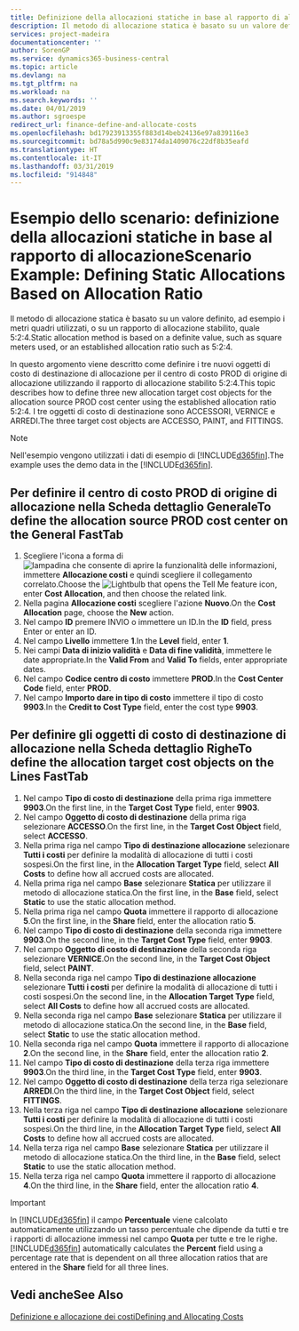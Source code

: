```yaml
---
title: Definizione della allocazioni statiche in base al rapporto di allocazione | Microsoft Docs
description: Il metodo di allocazione statica è basato su un valore definito, ad esempio i metri quadri utilizzati, o su un rapporto di allocazione stabilito, quale 5:2:4.
services: project-madeira
documentationcenter: ''
author: SorenGP
ms.service: dynamics365-business-central
ms.topic: article
ms.devlang: na
ms.tgt_pltfrm: na
ms.workload: na
ms.search.keywords: ''
ms.date: 04/01/2019
ms.author: sgroespe
redirect_url: finance-define-and-allocate-costs
ms.openlocfilehash: bd17923913355f883d14beb24136e97a839116e3
ms.sourcegitcommit: bd78a5d990c9e83174da1409076c22df8b35eafd
ms.translationtype: HT
ms.contentlocale: it-IT
ms.lasthandoff: 03/31/2019
ms.locfileid: "914848"
---
```

# <a name="scenario-example-defining-static-allocations-based-on-allocation-ratio"></a><span data-ttu-id="d27d1-103">Esempio dello scenario: definizione della allocazioni statiche in base al rapporto di allocazione</span><span class="sxs-lookup"><span data-stu-id="d27d1-103">Scenario Example: Defining Static Allocations Based on Allocation Ratio</span></span>
<span data-ttu-id="d27d1-104">Il metodo di allocazione statica è basato su un valore definito, ad esempio i metri quadri utilizzati, o su un rapporto di allocazione stabilito, quale 5:2:4.</span><span class="sxs-lookup"><span data-stu-id="d27d1-104">Static allocation method is based on a definite value, such as square meters used, or an established allocation ratio such as 5:2:4.</span></span>  

<span data-ttu-id="d27d1-105">In questo argomento viene descritto come definire i tre nuovi oggetti di costo di destinazione di allocazione per il centro di costo PROD di origine di allocazione utilizzando il rapporto di allocazione stabilito 5:2:4.</span><span class="sxs-lookup"><span data-stu-id="d27d1-105">This topic describes how to define three new allocation target cost objects for the allocation source PROD cost center using the established allocation ratio 5:2:4.</span></span> <span data-ttu-id="d27d1-106">I tre oggetti di costo di destinazione sono ACCESSORI, VERNICE e ARREDI.</span><span class="sxs-lookup"><span data-stu-id="d27d1-106">The three target cost objects are ACCESSO, PAINT, and FITTINGS.</span></span>  

> [!NOTE]  
>  <span data-ttu-id="d27d1-107">Nell'esempio vengono utilizzati i dati di esempio di [!INCLUDE[d365fin](includes/d365fin_md.md)].</span><span class="sxs-lookup"><span data-stu-id="d27d1-107">The example uses the demo data in the [!INCLUDE[d365fin](includes/d365fin_md.md)].</span></span>  

## <a name="to-define-the-allocation-source-prod-cost-center-on-the-general-fasttab"></a><span data-ttu-id="d27d1-108">Per definire il centro di costo PROD di origine di allocazione nella Scheda dettaglio Generale</span><span class="sxs-lookup"><span data-stu-id="d27d1-108">To define the allocation source PROD cost center on the General FastTab</span></span>  

1.  <span data-ttu-id="d27d1-109">Scegliere l'icona a forma di ![lampadina che consente di aprire la funzionalità delle informazioni](media/ui-search/search_small.png "Informazioni sull'operazione che si desidera eseguire"), immettere **Allocazione costi** e quindi scegliere il collegamento correlato.</span><span class="sxs-lookup"><span data-stu-id="d27d1-109">Choose the ![Lightbulb that opens the Tell Me feature](media/ui-search/search_small.png "Tell me what you want to do") icon, enter **Cost Allocation**, and then choose the related link.</span></span>  
2.  <span data-ttu-id="d27d1-110">Nella pagina **Allocazione costi** scegliere l'azione **Nuovo**.</span><span class="sxs-lookup"><span data-stu-id="d27d1-110">On the **Cost Allocation** page, choose the **New** action.</span></span>  
3.  <span data-ttu-id="d27d1-111">Nel campo **ID** premere INVIO o immettere un ID.</span><span class="sxs-lookup"><span data-stu-id="d27d1-111">In the **ID** field, press Enter or enter an ID.</span></span>  
4.  <span data-ttu-id="d27d1-112">Nel campo **Livello** immettere **1**.</span><span class="sxs-lookup"><span data-stu-id="d27d1-112">In the **Level** field, enter **1**.</span></span>  
5.  <span data-ttu-id="d27d1-113">Nei campi **Data di inizio validità** e **Data di fine validità**, immettere le date appropriate.</span><span class="sxs-lookup"><span data-stu-id="d27d1-113">In the **Valid From** and **Valid To** fields, enter appropriate dates.</span></span>  
6.  <span data-ttu-id="d27d1-114">Nel campo **Codice centro di costo** immettere **PROD**.</span><span class="sxs-lookup"><span data-stu-id="d27d1-114">In the **Cost Center Code** field, enter **PROD**.</span></span>  
7.  <span data-ttu-id="d27d1-115">Nel campo **Importo dare in tipo di costo** immettere il tipo di costo **9903**.</span><span class="sxs-lookup"><span data-stu-id="d27d1-115">In the **Credit to Cost Type** field, enter the cost type **9903**.</span></span>  

## <a name="to-define-the-allocation-target-cost-objects-on-the-lines-fasttab"></a><span data-ttu-id="d27d1-116">Per definire gli oggetti di costo di destinazione di allocazione nella Scheda dettaglio Righe</span><span class="sxs-lookup"><span data-stu-id="d27d1-116">To define the allocation target cost objects on the Lines FastTab</span></span>  

1.  <span data-ttu-id="d27d1-117">Nel campo **Tipo di costo di destinazione** della prima riga immettere **9903**.</span><span class="sxs-lookup"><span data-stu-id="d27d1-117">On the first line, in the **Target Cost Type** field, enter **9903**.</span></span>  
2.  <span data-ttu-id="d27d1-118">Nel campo **Oggetto di costo di destinazione** della prima riga selezionare **ACCESSO**.</span><span class="sxs-lookup"><span data-stu-id="d27d1-118">On the first line, in the **Target Cost Object** field, select **ACCESSO**.</span></span>  
3.  <span data-ttu-id="d27d1-119">Nella prima riga nel campo **Tipo di destinazione allocazione** selezionare **Tutti i costi** per definire la modalità di allocazione di tutti i costi sospesi.</span><span class="sxs-lookup"><span data-stu-id="d27d1-119">On the first line, in the **Allocation Target Type** field, select **All Costs** to define how all accrued costs are allocated.</span></span>  
4.  <span data-ttu-id="d27d1-120">Nella prima riga nel campo **Base** selezionare **Statica** per utilizzare il metodo di allocazione statica.</span><span class="sxs-lookup"><span data-stu-id="d27d1-120">On the first line, in the **Base** field, select **Static** to use the static allocation method.</span></span>  
5.  <span data-ttu-id="d27d1-121">Nella prima riga nel campo **Quota** immettere il rapporto di allocazione **5**.</span><span class="sxs-lookup"><span data-stu-id="d27d1-121">On the first line, in the **Share** field, enter the allocation ratio **5**.</span></span>  
6.  <span data-ttu-id="d27d1-122">Nel campo **Tipo di costo di destinazione** della seconda riga immettere **9903**.</span><span class="sxs-lookup"><span data-stu-id="d27d1-122">On the second line, in the **Target Cost Type** field, enter **9903**.</span></span>  
7.  <span data-ttu-id="d27d1-123">Nel campo **Oggetto di costo di destinazione** della seconda riga selezionare **VERNICE**.</span><span class="sxs-lookup"><span data-stu-id="d27d1-123">On the second line, in the **Target Cost Object** field, select **PAINT**.</span></span>  
8.  <span data-ttu-id="d27d1-124">Nella seconda riga nel campo **Tipo di destinazione allocazione** selezionare **Tutti i costi** per definire la modalità di allocazione di tutti i costi sospesi.</span><span class="sxs-lookup"><span data-stu-id="d27d1-124">On the second line, in the **Allocation Target Type** field, select **All Costs** to define how all accrued costs are allocated.</span></span>  
9. <span data-ttu-id="d27d1-125">Nella seconda riga nel campo **Base** selezionare **Statica** per utilizzare il metodo di allocazione statica.</span><span class="sxs-lookup"><span data-stu-id="d27d1-125">On the second line, in the **Base** field, select **Static** to use the static allocation method.</span></span>  
10. <span data-ttu-id="d27d1-126">Nella seconda riga nel campo **Quota** immettere il rapporto di allocazione **2**.</span><span class="sxs-lookup"><span data-stu-id="d27d1-126">On the second line, in the **Share** field, enter the allocation ratio **2**.</span></span>  
11. <span data-ttu-id="d27d1-127">Nel campo **Tipo di costo di destinazione** della terza riga immettere **9903**.</span><span class="sxs-lookup"><span data-stu-id="d27d1-127">On the third line, in the **Target Cost Type** field, enter **9903**.</span></span>  
12. <span data-ttu-id="d27d1-128">Nel campo **Oggetto di costo di destinazione** della terza riga selezionare **ARREDI**.</span><span class="sxs-lookup"><span data-stu-id="d27d1-128">On the third line, in the **Target Cost Object** field, select **FITTINGS**.</span></span>  
13. <span data-ttu-id="d27d1-129">Nella terza riga nel campo **Tipo di destinazione allocazione** selezionare **Tutti i costi** per definire la modalità di allocazione di tutti i costi sospesi.</span><span class="sxs-lookup"><span data-stu-id="d27d1-129">On the third line, in the **Allocation Target Type** field, select **All Costs** to define how all accrued costs are allocated.</span></span>  
14. <span data-ttu-id="d27d1-130">Nella terza riga nel campo **Base** selezionare **Statica** per utilizzare il metodo di allocazione statica.</span><span class="sxs-lookup"><span data-stu-id="d27d1-130">On the third line, in the **Base** field, select **Static** to use the static allocation method.</span></span>  
15. <span data-ttu-id="d27d1-131">Nella terza riga nel campo **Quota** immettere il rapporto di allocazione **4**.</span><span class="sxs-lookup"><span data-stu-id="d27d1-131">On the third line, in the **Share** field, enter the allocation ratio **4**.</span></span>  

> [!IMPORTANT]  
>  <span data-ttu-id="d27d1-132">In [!INCLUDE[d365fin](includes/d365fin_md.md)] il campo **Percentuale** viene calcolato automaticamente utilizzando un tasso percentuale che dipende da tutti e tre i rapporti di allocazione immessi nel campo **Quota**  per tutte e tre le righe.</span><span class="sxs-lookup"><span data-stu-id="d27d1-132">[!INCLUDE[d365fin](includes/d365fin_md.md)] automatically calculates the **Percent** field using a percentage rate that is dependent on all three allocation ratios that are entered in the **Share** field for all three lines.</span></span>  

## <a name="see-also"></a><span data-ttu-id="d27d1-133">Vedi anche</span><span class="sxs-lookup"><span data-stu-id="d27d1-133">See Also</span></span>  
[<span data-ttu-id="d27d1-134">Definizione e allocazione dei costi</span><span class="sxs-lookup"><span data-stu-id="d27d1-134">Defining and Allocating Costs</span></span>](finance-define-and-allocate-costs.md)   
